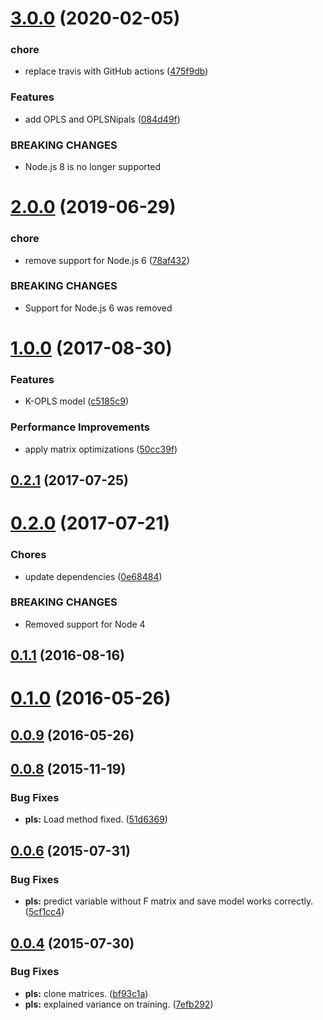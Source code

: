 # [3.0.0](https://github.com/mljs/pls/compare/v2.0.0...v3.0.0) (2020-02-05)


### chore

* replace travis with GitHub actions ([475f9db](https://github.com/mljs/pls/commit/475f9db441a4a60671c441d32e30b93082f4ed9a))


### Features

* add OPLS and OPLSNipals ([084d49f](https://github.com/mljs/pls/commit/084d49fd822d249c3d2775992cb99c9399cd9685))


### BREAKING CHANGES

* Node.js 8 is no longer supported



# [2.0.0](https://github.com/mljs/pls/compare/v1.0.0...v2.0.0) (2019-06-29)


### chore

* remove support for Node.js 6 ([78af432](https://github.com/mljs/pls/commit/78af432))


### BREAKING CHANGES

* Support for Node.js 6 was removed



<a name="1.0.0"></a>
# [1.0.0](https://github.com/mljs/pls/compare/v0.2.1...v1.0.0) (2017-08-30)


### Features

* K-OPLS model ([c5185c9](https://github.com/mljs/pls/commit/c5185c9))


### Performance Improvements

* apply matrix optimizations ([50cc39f](https://github.com/mljs/pls/commit/50cc39f))



<a name="0.2.1"></a>
## [0.2.1](https://github.com/mljs/pls/compare/v0.2.0...v0.2.1) (2017-07-25)



<a name="0.2.0"></a>
# [0.2.0](https://github.com/mljs/pls/compare/v0.1.1...v0.2.0) (2017-07-21)


### Chores

* update dependencies ([0e68484](https://github.com/mljs/pls/commit/0e68484))


### BREAKING CHANGES

* Removed support for Node 4



<a name="0.1.1"></a>
## [0.1.1](https://github.com/mljs/pls/compare/v0.1.0...v0.1.1) (2016-08-16)



<a name="0.1.0"></a>
# [0.1.0](https://github.com/mljs/pls/compare/v0.0.9...v0.1.0) (2016-05-26)



<a name="0.0.9"></a>
## [0.0.9](https://github.com/mljs/pls/compare/v0.0.8...v0.0.9) (2016-05-26)



<a name="0.0.8"></a>
## [0.0.8](https://github.com/mljs/pls/compare/v0.0.6...v0.0.8) (2015-11-19)


### Bug Fixes

* **pls:** Load method fixed. ([51d6369](https://github.com/mljs/pls/commit/51d6369))



<a name="0.0.6"></a>
## [0.0.6](https://github.com/mljs/pls/compare/v0.0.4...v0.0.6) (2015-07-31)


### Bug Fixes

* **pls:** predict variable without F matrix and save model works correctly. ([5cf1cc4](https://github.com/mljs/pls/commit/5cf1cc4))



<a name="0.0.4"></a>
## [0.0.4](https://github.com/mljs/pls/compare/7efb292...v0.0.4) (2015-07-30)


### Bug Fixes

* **pls:** clone matrices. ([bf93c1a](https://github.com/mljs/pls/commit/bf93c1a))
* **pls:** explained variance on training. ([7efb292](https://github.com/mljs/pls/commit/7efb292))



